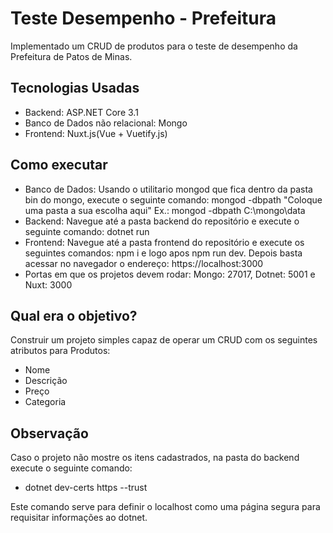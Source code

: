 # Teste Desempenho - Prefeitura
Implementado um CRUD de produtos para o teste de desempenho da Prefeitura de Patos de Minas.

## Tecnologias Usadas
 - Backend: ASP.NET Core 3.1
 - Banco de Dados não relacional: Mongo
 - Frontend: Nuxt.js(Vue + Vuetify.js)
 
## Como executar
 -  Banco de Dados: Usando o utilitario mongod que fica dentro da pasta bin do mongo, execute o seguinte comando: mongod -dbpath "Coloque uma pasta a sua escolha aqui"
Ex.: mongod -dbpath C:\mongo\data
 - Backend: Navegue até a pasta backend do repositório e execute o seguinte comando:
dotnet run
 -  Frontend: Navegue até a pasta frontend do repositório e execute os seguintes comandos: npm i e logo apos npm run dev. Depois basta acessar no navegador o endereço: https://localhost:3000
 - Portas em que os projetos devem rodar: Mongo: 27017, Dotnet: 5001 e Nuxt: 3000
## Qual era o objetivo?
Construir um projeto simples capaz de operar um CRUD com os seguintes atributos para
Produtos:
 - Nome
 - Descrição
 - Preço
 - Categoria

## Observação
Caso o projeto não mostre os itens cadastrados, na pasta do backend execute o seguinte comando:


 - dotnet  dev-certs https --trust

Este comando serve para definir o localhost como uma página segura para requisitar informações ao dotnet.
